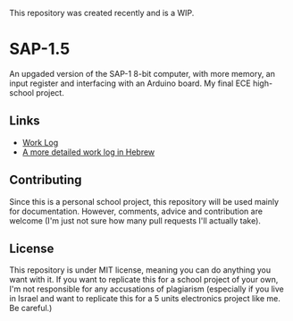 This repository was created recently and is a WIP.

# SAP-1.5
An upgaded version of the SAP-1 8-bit computer, with more memory, an input register and interfacing with an Arduino board. My final ECE high-school project.

## Links

* [Work Log](/Documentation/work_log.md)
* [A more detailed work log in Hebrew](https://docs.google.com/document/d/1f-CUX1oLNrWuMgMoHW-Djt5JsNIpseODwH8WzywEzs0/edit?usp=sharing)

## Contributing

Since this is a personal school project, this repository will be used mainly for documentation. However, comments, advice and contribution are welcome (I'm just not sure how many pull requests I'll actually take).

## License

This repository is under MIT license, meaning you can do anything you want with it. If you want to replicate this for a school project of your own, I'm not responsible for any accusations of plagiarism (especially if you live in Israel and want to replicate this for a 5 units electronics project like me. Be careful.)
